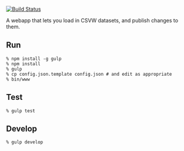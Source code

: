 [![Build Status](https://travis-ci.org/edsu/csvhub.svg)](http://travis-ci.org/edsu/csvhub)

A webapp that lets you load in CSVW datasets, and publish changes to them. 

## Run

    % npm install -g gulp
    % npm install
    % gulp
    % cp config.json.template config.json # and edit as appropriate
    % bin/www

## Test

    % gulp test

## Develop

    % gulp develop

